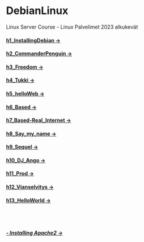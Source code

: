 # DebianLinux
Linux Server Course - Linux Palvelimet 2023 alkukevät


#### [h1_InstallingDebian ->](https://github.com/LiljestromNadja/DebianLinux/blob/main/h1_InstallingDebian.md)  
#### [h2_CommanderPenguin ->](https://github.com/LiljestromNadja/DebianLinux/blob/main/h2_CommanderPenguin.md)  
#### [h3_Freedom ->](https://github.com/LiljestromNadja/DebianLinux/blob/main/h3_Freedom.md)  
#### [h4_Tukki ->](https://github.com/LiljestromNadja/DebianLinux/blob/main/h4_Tukki.md)  
#### [h5_helloWeb ->](https://github.com/LiljestromNadja/DebianLinux/blob/main/h5_helloWeb.md)  
#### [h6_Based ->](https://github.com/LiljestromNadja/DebianLinux/blob/main/h6_Based.md)  
#### [h7_Based-Real_Internet ->](https://github.com/LiljestromNadja/DebianLinux/blob/main/h7_Based-Real_Internet.md)  
#### [h8_Say_my_name ->](https://github.com/LiljestromNadja/DebianLinux/blob/main/h8_Say_my_name.md)  
#### [h9_Sequel ->](https://github.com/LiljestromNadja/DebianLinux/blob/main/h9_Sequel.md)  
#### [h10_DJ_Ango ->](https://github.com/LiljestromNadja/DebianLinux/blob/main/h10_DJ_Ango.md)  
#### [h11_Prod ->](https://github.com/LiljestromNadja/DebianLinux/blob/main/h11_Prod.md)  
#### [h12_Vianselvitys ->](https://github.com/LiljestromNadja/DebianLinux/blob/main/h12_Vianselvitys.md)  
#### [h13_HelloWorld ->](https://github.com/LiljestromNadja/DebianLinux/blob/main/h13_HelloWorld.md)
<br></br>

##### [- Installing Apache2 ->](https://github.com/LiljestromNadja/DebianLinux/blob/main/InstallingApache2.md)

